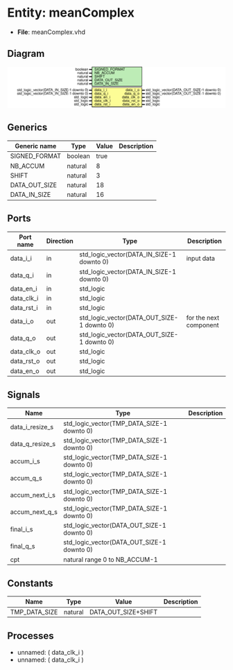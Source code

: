 # Entity: meanComplex

- **File**: meanComplex.vhd
## Diagram

![Diagram](meanComplex.svg "Diagram")
## Generics

| Generic name  | Type    | Value | Description |
| ------------- | ------- | ----- | ----------- |
| SIGNED_FORMAT | boolean | true  |             |
| NB_ACCUM      | natural | 8     |             |
| SHIFT         | natural | 3     |             |
| DATA_OUT_SIZE | natural | 18    |             |
| DATA_IN_SIZE  | natural | 16    |             |
## Ports

| Port name  | Direction | Type                                       | Description            |
| ---------- | --------- | ------------------------------------------ | ---------------------- |
| data_i_i   | in        | std_logic_vector(DATA_IN_SIZE-1 downto 0)  | input data             |
| data_q_i   | in        | std_logic_vector(DATA_IN_SIZE-1 downto 0)  |                        |
| data_en_i  | in        | std_logic                                  |                        |
| data_clk_i | in        | std_logic                                  |                        |
| data_rst_i | in        | std_logic                                  |                        |
| data_i_o   | out       | std_logic_vector(DATA_OUT_SIZE-1 downto 0) | for the next component |
| data_q_o   | out       | std_logic_vector(DATA_OUT_SIZE-1 downto 0) |                        |
| data_clk_o | out       | std_logic                                  |                        |
| data_rst_o | out       | std_logic                                  |                        |
| data_en_o  | out       | std_logic                                  |                        |
## Signals

| Name            | Type                                       | Description |
| --------------- | ------------------------------------------ | ----------- |
| data_i_resize_s | std_logic_vector(TMP_DATA_SIZE-1 downto 0) |             |
| data_q_resize_s | std_logic_vector(TMP_DATA_SIZE-1 downto 0) |             |
| accum_i_s       | std_logic_vector(TMP_DATA_SIZE-1 downto 0) |             |
| accum_q_s       | std_logic_vector(TMP_DATA_SIZE-1 downto 0) |             |
| accum_next_i_s  | std_logic_vector(TMP_DATA_SIZE-1 downto 0) |             |
| accum_next_q_s  | std_logic_vector(TMP_DATA_SIZE-1 downto 0) |             |
| final_i_s       | std_logic_vector(DATA_OUT_SIZE-1 downto 0) |             |
| final_q_s       | std_logic_vector(DATA_OUT_SIZE-1 downto 0) |             |
| cpt             | natural range 0 to NB_ACCUM-1              |             |
## Constants

| Name          | Type    | Value                | Description |
| ------------- | ------- | -------------------- | ----------- |
| TMP_DATA_SIZE | natural |  DATA_OUT_SIZE+SHIFT |             |
## Processes
- unnamed: ( data_clk_i )
- unnamed: ( data_clk_i )

